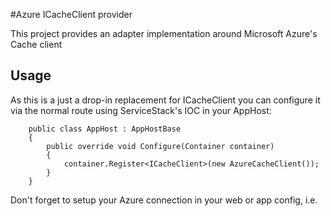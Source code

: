 ﻿#Azure ICacheClient provider

This project provides an adapter implementation around Microsoft Azure's Cache client

## Usage

As this is a just a drop-in replacement for ICacheClient you can configure it via the normal route using ServiceStack's IOC in your AppHost:

		public class AppHost : AppHostBase
		{
			public override void Configure(Container container)
			{
				container.Register<ICacheClient>(new AzureCacheClient());
			}
		}

Don't forget to setup your Azure connection in your web or app config, i.e.
  <dataCacheClients>
    <dataCacheClient name="default">
      <hosts>
        <host name="yourdomainname.cache.windows.net" cachePort="22233" />
      </hosts>
      <securityProperties mode="Message">
        <messageSecurity authorizationInfo="yourauthinfo"></messageSecurity>
      </securityProperties>
    </dataCacheClient>
    <dataCacheClient name="SslEndpoint">
      <hosts>
        <host name="yourdomainname.cache.windows.net" cachePort="22243" />
      </hosts>
      <securityProperties mode="Message" sslEnabled="true">
        <messageSecurity authorizationInfo="yourauthinfo"></messageSecurity>
      </securityProperties>
    </dataCacheClient>
  </dataCacheClients>